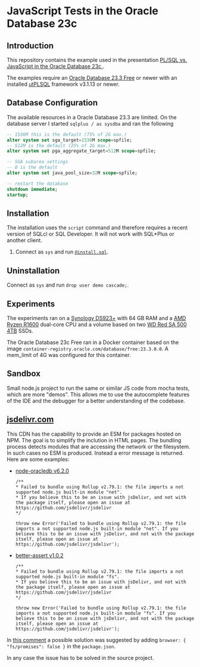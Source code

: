 # JavaScript Tests in the Oracle Database 23c

## Introduction 

This repository contains the example used in the presentation [PL/SQL vs. JavaScript in the Oracle Database 23c,](https://www.salvis.com/blog/talks/).

The examples require an [Oracle Database 23.3 Free](https://www.oracle.com/database/technologies/free-downloads.html) or newer with an installed [utPLSQL](https://github.com/utPLSQL/utPLSQL) framework v3.1.13 or newer.

## Database Configuration

The available resources in a Oracle Database 23.3 are limited. On the database server I started `sqlplus / as sysdba` and ran the following

```sql
-- 1536M this is the default (75% of 2G max.)
alter system set sga_target=1536M scope=spfile; 
-- 512M is the default (25% of 2G max.)
alter system set pga_aggregate_target=512M scope=spfile;

-- SGA subarea settings
-- 0 is the default
alter system set java_pool_size=32M scope=spfile;

-- restart the database
shutdown immediate;
startup;
```

## Installation

The installation uses the `script` command and therefore requires a recent version of SQLcl or SQL Developer. It will not work with SQL*Plus or another client.

1. Connect as `sys` and run [`@install.sql`](install.sql).

## Uninstallation

Connect as `sys` and run `drop user demo cascade;`.

## Experiments

The experiments ran on a [Synology DS923+](https://www.synology.com/en-global/products/DS923+#specs) with 64 GB RAM and a [AMD Ryzen R1600](https://www.cpubenchmark.net/cpu.php?cpu=AMD+Ryzen+Embedded+R1600) dual-core CPU and a volume based on two [WD Red SA 500 4TB](https://www.westerndigital.com/products/internal-drives/wd-red-sata-2-5-ssd?sku=WDS400T1R0A) SSDs. 

The Oracle Database 23c Free ran in a Docker container based on the image `container-registry.oracle.com/database/free:23.3.0.0`. A mem_limit of 4G was configured for this container.

## Sandbox

Small node.js project to run the same or similar JS code from mocha tests, which are more "demos". This allows me to use the autocomplete features of the IDE and the debugger for a better understanding of the codebase. 

## [jsdelivr.com](https://www.jsdelivr.com/)

This CDN has the capability to provide an ESM for packages hosted on NPM. The goal is to simplify the inclution in HTML pages. The bundling process detects modules that are accessing the network or the filesystem. In such cases no ESM is produced. Instead a error message is returned. Here are some examples:

- [node-oracledb v6.2.0](https://esm.run/oracledb@6.2.0)

    ```
    /**
    * Failed to bundle using Rollup v2.79.1: the file imports a not supported node.js built-in module "net".
    * If you believe this to be an issue with jsDelivr, and not with the package itself, please open an issue at https://github.com/jsdelivr/jsdelivr
    */

    throw new Error('Failed to bundle using Rollup v2.79.1: the file imports a not supported node.js built-in module "net". If you believe this to be an issue with jsDelivr, and not with the package itself, please open an issue at https://github.com/jsdelivr/jsdelivr');
    ```

- [better-assert v1.0.2](https://esm.run/better-assert@1.0.2)

    ```
    /**
    * Failed to bundle using Rollup v2.79.1: the file imports a not supported node.js built-in module "fs".
    * If you believe this to be an issue with jsDelivr, and not with the package itself, please open an issue at https://github.com/jsdelivr/jsdelivr
    */

    throw new Error('Failed to bundle using Rollup v2.79.1: the file imports a not supported node.js built-in module "fs". If you believe this to be an issue with jsDelivr, and not with the package itself, please open an issue at https://github.com/jsdelivr/jsdelivr');
    ```

In [this comment](https://github.com/jsdelivr/jsdelivr/issues/18466#issuecomment-1435387331) a possible solution was suggested by adding `browser: { "fs/promises": false }` in the `package.json`.

In any case the issue has to be solved in the source project.
